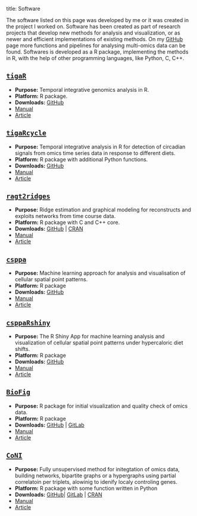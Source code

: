 
title: Software

The software listed on this page was developed by me or it was created in the project I worked on. Software has been created as part of research projects that develop new methods for analysis and visualization, or as newer and efficient implementations of existing methods. On my [GitHub](https://github.com/viktormiok) page more functions and pipelines for analysing multi-omics data can be found. Softwares is developed as a R package, implementing the methods in R, with the help of other programming languages, like Python, C, C++.

## [`tigaR`](https://github.com/viktormiok/tigaR)

* __Purpose:__ Temporal integrative genomics analysis in R.
* __Platform:__ R package.
* __Downloads:__   [GitHub](https://github.com/viktormiok/tigaR) 
* [Manual](https://github.com/viktormiok/tigaR/tree/main/vignettes)
* [Article](https://scholar.google.com/citations?view_op=view_citation&hl=ro&user=2ijEv10AAAAJ&citation_for_view=2ijEv10AAAAJ:d1gkVwhDpl0C)

## [`tigaRcycle`](https://github.com/viktormiok/tigaRcycle)

* __Purpose:__ Temporal integrative analysis in R for detection of circadian signals from omics time series data in response to different diets.
* __Platform:__ R package with additional Python functions.
* __Downloads:__   [GitHub](https://github.com/viktormiok/tigaRcycle) 
* [Manual](https://github.com/viktormiok/tigaRcycle/tree/main/notebooks)
* [Article](https://scholar.google.com/citations?view_op=view_citation&hl=ro&user=2ijEv10AAAAJ&citation_for_view=2ijEv10AAAAJ:d1gkVwhDpl0C)

## [`ragt2ridges`](https://github.com/viktormiok/ragt2ridges)

* __Purpose:__ Ridge estimation and graphical modeling for reconstructs and exploits networks from time course data.
* __Platform:__ R package with C and C++ core.
* __Downloads:__   [GitHub](https://github.com/viktormiok/ragt2ridges) | [CRAN](https://cran.r-project.org/web/packages/ragt2ridges/index.html)
* [Manual](https://github.com/viktormiok/ragt2ridges/tree/main/illustration)
* [Article](https://onlinelibrary.wiley.com/doi/abs/10.1002/bimj.201700195)

## [`csppa`](https://github.com/viktormiok/csppa)

* __Purpose:__ Machine learning approach for analysis and visualisation of cellular spatial point patterns.
* __Platform:__ R package
* __Downloads:__   [GitHub](https://github.com/viktormiok/csppa) 
* [Manual](https://github.com/viktormiok/Csppa/tree/main/notebooks)
* [Article](https://github.com/viktormiok/csppa)

## [`csppaRshiny`](https://github.com/viktormiok/CsppaRshiny)

* __Purpose:__ The R Shiny App for machine learning analysis and visualization of cellular spatial point patterns under hypercaloric diet shifts.
* __Platform:__ R package 
* __Downloads:__   [GitHub](https://github.com/viktormiok/CsppaRshiny) 
* [Manual](https://github.com/viktormiok/Csppa/tree/main/notebooks)
* [Article](https://github.com/viktormiok/CsppaRshiny)


## [`BioFig`](https://github.com/viktormiok/BioFig)

* __Purpose:__ R package for initial visualization and quality check of omics data.
* __Platform:__ R package
* __Downloads:__   [GitHub](https://github.com/viktormiok/BioFig) | [GitLab](https://ascgitlab.helmholtz-muenchen.de/computationaldiscovery)
* [Manual](https://github.com/viktormiok/BioFig/tree/master/R-package/man)
* [Article](https://github.com/viktormiok/BioFig)

## [`CoNI`](https://github.com/viktormiok/BioFig)

* __Purpose:__ Fully unsupervised method for initegtation of omics data, building networks, bipartite graphs or a hypergraphs using partial correlatoin per triplets, alowinig to idenify localy controling genes.
* __Platform:__ R package with some function written in Python
* __Downloads:__   [GitHub](https://github.com/viktormiok/CoNI)| [GitLab](https://ascgitlab.helmholtz-muenchen.de/manuel.kuhn/coni) | [CRAN](https://cran.r-project.org/web/packages/CoNI/index.html) 
* [Manual](https://cran.r-project.org/web/packages/CoNI/vignettes/Full_RunCoNI.html)
* [Article](https://www.sciencedirect.com/science/article/pii/S221287782100140X?via%3Dihub)
